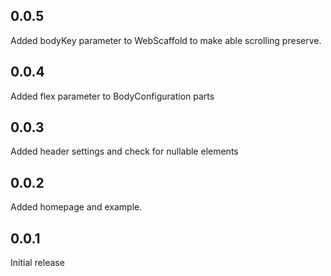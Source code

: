 ## 0.0.5

Added bodyKey parameter to WebScaffold to make able scrolling preserve.

## 0.0.4

Added flex parameter to BodyConfiguration parts

## 0.0.3

Added header settings and check for nullable elements

## 0.0.2

Added homepage and example.

## 0.0.1

Initial release
